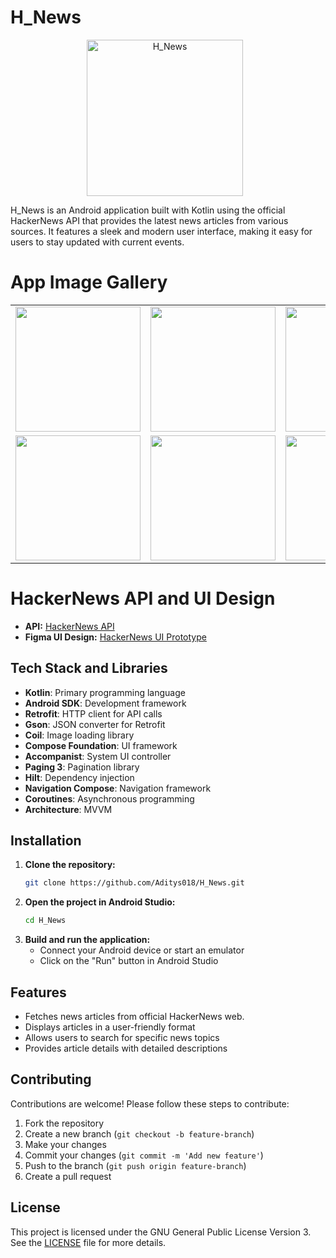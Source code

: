 # H_News

<p align="center">
  <img src="https://github.com/user-attachments/assets/dd2b12c5-f829-4587-86a0-d1c4867a6cd8" alt="H_News" width="250" height="250" style="margin-right: 10px;">
</p>

H_News is an Android application built with Kotlin using the official HackerNews API that provides the latest news articles from various sources. It features a sleek and modern user interface, making it easy for users to stay updated with current events.








# App Image Gallery

<table>
  <tr>
    <td><img src="https://github.com/user-attachments/assets/82065771-2854-46c6-accd-4d205471fa8f" width="200" /></td>
    <td><img src="https://github.com/user-attachments/assets/123a2d5f-be0c-4c18-8225-5c3abb727459" width="200" /></td>
    <td><img src="https://github.com/user-attachments/assets/5e3ffdc3-0eeb-411d-9ba9-15cb0d23b29b" width="200" /></td>
    <td><img src="https://github.com/user-attachments/assets/d35ae12f-e8c8-41a9-ac74-9a5ec7e23eec" width="200" /></td>
  </tr>

  <tr>
    <td><img src="https://github.com/user-attachments/assets/8b2f0172-d4fb-4233-9bd5-31021bd1bb2f" width="200" /></td>
    <td><img src="https://github.com/user-attachments/assets/b4b75a4e-40be-4547-b17f-6352b2ceb022" width="200" /></td>
    <td><img src="https://github.com/user-attachments/assets/cb29d6e7-01d9-47e0-8446-2c5c787ec072" width="200" /></td>
    <td><img src="https://github.com/user-attachments/assets/0e6aee6b-5887-4759-b06d-f4bb9b1aa146" width="200" /></td>
  
  </tr>
</table>







# HackerNews API and UI Design

- **API:** [HackerNews API](https://hn.algolia.com/api)  
- **Figma UI Design:** [HackerNews UI Prototype](https://www.figma.com/proto/jIlTIRF8b8Iz3uSYln8bew/H_News?page-id=0%3A1&node-id=7-4416&viewport=561%2C371%2C0.29&t=98KiAz9ux80QNfh6-1&scaling=scale-down&content-scaling=fixed&starting-point-node-id=7%3A4416)


## Tech Stack and Libraries
- **Kotlin**: Primary programming language
- **Android SDK**: Development framework
- **Retrofit**: HTTP client for API calls
- **Gson**: JSON converter for Retrofit
- **Coil**: Image loading library
- **Compose Foundation**: UI framework
- **Accompanist**: System UI controller
- **Paging 3**: Pagination library
- **Hilt**: Dependency injection
- **Navigation Compose**: Navigation framework
- **Coroutines**: Asynchronous programming
- **Architecture**: MVVM

## Installation

1. **Clone the repository:**
   ```bash
   git clone https://github.com/Aditys018/H_News.git
   ```
2. **Open the project in Android Studio:**
   ```bash
   cd H_News
   ```
3. **Build and run the application:**
   - Connect your Android device or start an emulator
   - Click on the "Run" button in Android Studio
  
## Features

- Fetches news articles from official HackerNews web.
- Displays articles in a user-friendly format
- Allows users to search for specific news topics
- Provides article details with detailed descriptions

## Contributing

Contributions are welcome! Please follow these steps to contribute:

1. Fork the repository
2. Create a new branch (`git checkout -b feature-branch`)
3. Make your changes
4. Commit your changes (`git commit -m 'Add new feature'`)
5. Push to the branch (`git push origin feature-branch`)
6. Create a pull request

## License

This project is licensed under the GNU General Public License Version 3. See the [LICENSE](LICENSE) file for more details.

